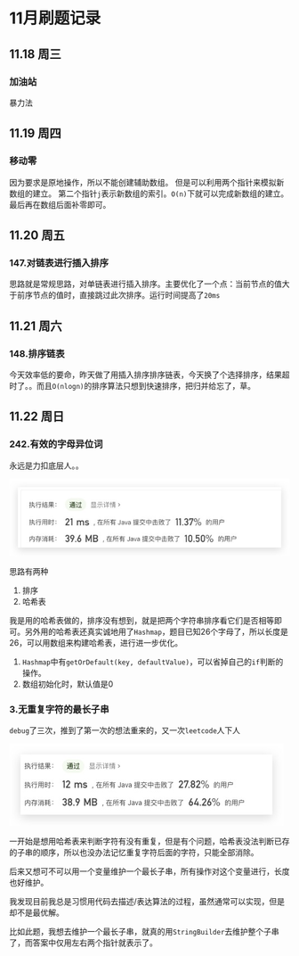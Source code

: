 # 11月刷题记录

## 11.18 周三 
### 加油站
暴力法
## 11.19 周四 
### 移动零
因为要求是原地操作，所以不能创建辅助数组。
但是可以利用两个指针来模拟新数组的建立。
第二个指针`j`表示新数组的索引。`O(n)`下就可以完成新数组的建立。最后再在数组后面补零即可。
## 11.20 周五 
### 147.对链表进行插入排序
思路就是常规思路，对单链表进行插入排序。主要优化了一个点：当前节点的值大于前序节点的值时，直接跳过此次排序。运行时间提高了`20ms`
## 11.21 周六  
### 148.排序链表 
今天效率低的要命，昨天做了用插入排序排序链表，今天换了个选择排序，结果超时了。。而且`O(nlogn)`的排序算法只想到快速排序，把归并给忘了，草。
## 11.22 周日  
### 242.有效的字母异位词 
永远是力扣底层人。。

![242通过截图](../imgs/242.jpg)

思路有两种
1. 排序
2. 哈希表

我是用的哈希表做的，排序没有想到，就是把两个字符串排序看它们是否相等即可。另外用的哈希表还真实诚地用了`Hashmap`，题目已知26个字母了，所以长度是26，可以用数组来构建哈希表，进行进一步优化。
1. `Hashmap`中有`getOrDefault(key, defaultValue)`，可以省掉自己的`if`判断的操作。
2. 数组初始化时，默认值是0

### 3.无重复字符的最长子串
`debug`了三次，推到了第一次的想法重来的，又一次`leetcode`人下人

![3通过截图](../imgs/3.jpg)

一开始是想用哈希表来判断字符有没有重复，但是有个问题，哈希表没法判断已存的子串的顺序，所以也没办法记忆重复字符后面的字符，只能全部消除。

后来又想可不可以用一个变量维护一个最长子串，所有操作对这个变量进行，长度也好维护。

我发现目前我总是习惯用代码去描述/表达算法的过程，虽然通常可以实现，但是却不是最优解。

比如此题，我想去维护一个最长子串，就真的用`StringBuilder`去维护整个子串了，而答案中仅用左右两个指针就表示了。



